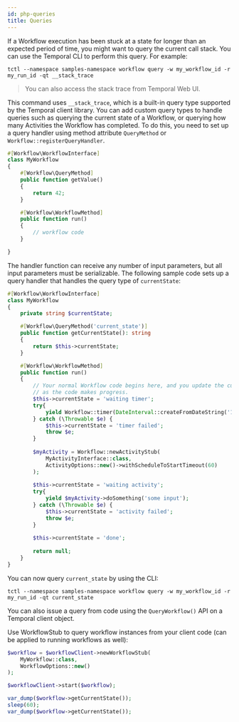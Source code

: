 ```yaml
---
id: php-queries
title: Queries
---
```


If a Workflow execution has been stuck at a state for longer than an expected period of time, you
might want to query the current call stack. You can use the Temporal CLI to perform this query. For
example:

`tctl --namespace samples-namespace workflow query -w my_workflow_id -r my_run_id -qt __stack_trace`

> You can also access the stack trace from Temporal Web UI. 

This command uses `__stack_trace`, which is a built-in query type supported by the Temporal client
library. You can add custom query types to handle queries such as querying the current state of a
Workflow, or querying how many Activities the Workflow has completed. To do this, you need to set
up a query handler using method attribute `QueryMethod` or `Workflow::registerQueryHandler`.

```php
#[Workflow\WorkflowInterface]
class MyWorkflow 
{
    #[Workflow\QueryMethod]
    public function getValue() 
    {
        return 42;
    }

    #[Workflow\WorkflowMethod]
    public function run() 
    {
        // workflow code
    }

}
```

The handler function can receive any number of input parameters, but all input parameters must be
serializable. The following sample code sets up a query handler that handles the query type of
`currentState`:

```php
#[Workflow\WorkflowInterface]
class MyWorkflow 
{
    private string $currentState;

    #[Workflow\QueryMethod('current_state')]
    public function getCurrentState(): string
    {
        return $this->currentState;
    }

    #[Workflow\WorkflowMethod]
    public function run() 
    {
        // Your normal Workflow code begins here, and you update the currentState
        // as the code makes progress.
        $this->currentState = 'waiting timer';
        try{
            yield Workflow::timer(DateInterval::createFromDateString('1 hour'));
        } catch (\Throwable $e) {
            $this->currentState = 'timer failed';
            throw $e;
        }
      
        $myActivity = Workflow::newActivityStub(
            MyActivityInterface::class,
            ActivityOptions::new()->withScheduleToStartTimeout(60)
        );
  
        $this->currentState = 'waiting activity';
        try{
            yield $myActivity->doSomething('some input');
        } catch (\Throwable $e) {
            $this->currentState = 'activity failed';
            throw $e;
        }      
      
        $this->currentState = 'done';
      
        return null;
    }
}
```

You can now query `current_state` by using the CLI:

`tctl --namespace samples-namespace workflow query -w my_workflow_id -r my_run_id -qt current_state`

You can also issue a query from code using the `QueryWorkflow()` API on a Temporal client object.

Use WorkflowStub to query workflow instances from your client code (can be applied to running workflows as well):

```php
$workflow = $workflowClient->newWorkflowStub(
    MyWorkflow::class,
    WorkflowOptions::new()
);

$workflowClient->start($workflow);

var_dump($workflow->getCurrentState());
sleep(60);
var_dump($workflow->getCurrentState());
```
